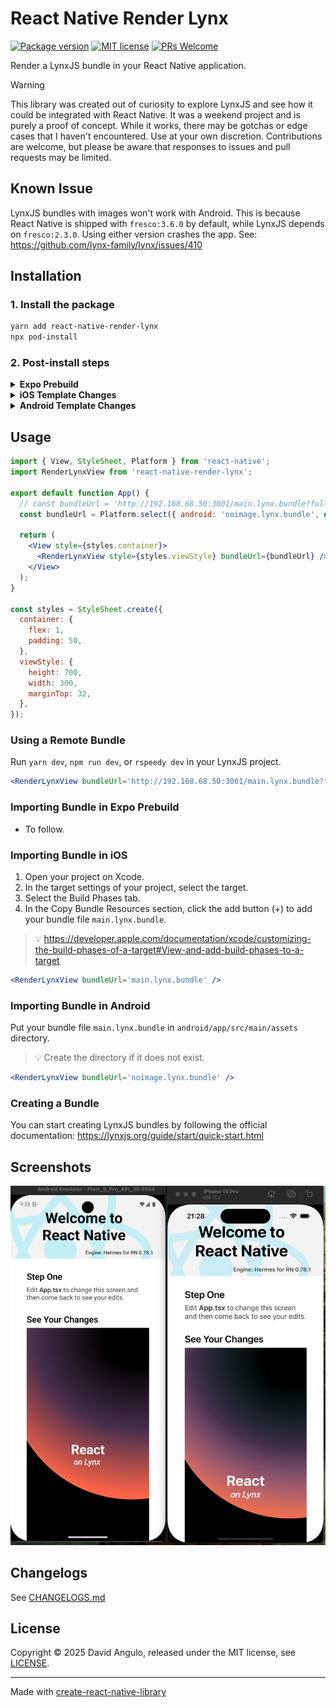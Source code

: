 # React Native Render Lynx
[![Package version](https://img.shields.io/npm/v/react-native-render-lynx?style=for-the-badge&labelColor=000000)](https://www.npmjs.com/package/react-native-render-lynx)
[![MIT license](https://img.shields.io/badge/License-MIT-brightgreen.svg?style=for-the-badge&labelColor=000000)](LICENSE)
[![PRs Welcome](https://img.shields.io/badge/PRs-welcome-hotpink.svg?style=for-the-badge&labelColor=000000)](https://github.com/dcangulo/react-native-render-lynx/pulls)

Render a LynxJS bundle in your React Native application.

> [!WARNING]
> This library was created out of curiosity to explore LynxJS and see how it could be integrated with React Native. It was a weekend project and is purely a proof of concept. While it works, there may be gotchas or edge cases that I haven't encountered. Use at your own discretion. Contributions are welcome, but please be aware that responses to issues and pull requests may be limited.

## Known Issue
LynxJS bundles with images won't work with Android. This is because React Native is shipped with `fresco:3.6.0` by default, while LynxJS depends on `fresco:2.3.0`. Using either version crashes the app. See: https://github.com/lynx-family/lynx/issues/410

## Installation
### 1. Install the package
```bash
yarn add react-native-render-lynx
npx pod-install
```

### 2. Post-install steps
<details>
<summary><strong>Expo Prebuild</strong></summary>
In your <code>app.config.js</code>:
<br>

```diff
{
  // ...
  plugins: [
    // ...
+   'react-native-render-lynx',
  ],
  // ...
}
```
</details>

<details>
<summary><strong>iOS Template Changes</strong></summary>
In your <code>ios/Podfile</code>:
<br>

```diff
post_install do |installer|
  # ...

+ installer.pods_project.targets.each do |target|
+   if target.name == 'Lynx'
+     target.build_configurations.each do |config|
+       config.build_settings['CLANG_CXX_LANGUAGE_STANDARD'] = 'gnu++17'
+       config.build_settings['IPHONEOS_DEPLOYMENT_TARGET'] = '12.0'
+     end
+   end
+ end
end
```
> :bulb: You need to re-run `npx pod-install`.
</details>

<details>
<summary><strong>Android Template Changes</strong></summary>
In your <code>android/app/src/main/java/<your package name>/MainApplication.kt</code>:
<br>

```diff
+ import com.renderlynx.LynxInitializer

class MainApplication : Application(), ReactApplication {
  // ...
  override fun onCreate() {
    super.onCreate()
+   val initializer = LynxInitializer()
+   initializer.initLynxService(applicationContext)
+   initializer.initLynxEnv(this)
    SoLoader.init(this, OpenSourceMergedSoMapping)
    // ...
  }

  // ...
}
```
</details>

## Usage
```jsx
import { View, StyleSheet, Platform } from 'react-native';
import RenderLynxView from 'react-native-render-lynx';

export default function App() {
  // const bundleUrl = 'http://192.168.68.50:3001/main.lynx.bundle?fullscreen=true';
  const bundleUrl = Platform.select({ android: 'noimage.lynx.bundle', default: 'main.lynx.bundle' });

  return (
    <View style={styles.container}>
      <RenderLynxView style={styles.viewStyle} bundleUrl={bundleUrl} />
    </View>
  );
}

const styles = StyleSheet.create({
  container: {
    flex: 1,
    padding: 50,
  },
  viewStyle: {
    height: 700,
    width: 300,
    marginTop: 32,
  },
});
```

### Using a Remote Bundle
Run `yarn dev`, `npm run dev`, or `rspeedy dev` in your LynxJS project.

```jsx
<RenderLynxView bundleUrl='http://192.168.68.50:3001/main.lynx.bundle?fullscreen=true' />
```

### Importing Bundle in Expo Prebuild
* To follow.

### Importing Bundle in iOS
1. Open your project on Xcode.
2. In the target settings of your project, select the target.
3. Select the Build Phases tab.
4. In the Copy Bundle Resources section, click the add button (+) to add your bundle file `main.lynx.bundle`.
> :bulb: https://developer.apple.com/documentation/xcode/customizing-the-build-phases-of-a-target#View-and-add-build-phases-to-a-target

```jsx
<RenderLynxView bundleUrl='main.lynx.bundle' />
```

### Importing Bundle in Android
Put your bundle file `main.lynx.bundle` in `android/app/src/main/assets` directory.
> :bulb: Create the directory if it does not exist.

```jsx
<RenderLynxView bundleUrl='noimage.lynx.bundle' />
```

### Creating a Bundle
You can start creating LynxJS bundles by following the official documentation: https://lynxjs.org/guide/start/quick-start.html

## Screenshots
![react-native-render-lynx-hello-world](./example/images/hello-world.png)

## Changelogs
See [CHANGELOGS.md](CHANGELOGS.md)

## License
Copyright © 2025 David Angulo, released under the MIT license, see [LICENSE](LICENSE).

---

Made with [create-react-native-library](https://github.com/callstack/react-native-builder-bob)
